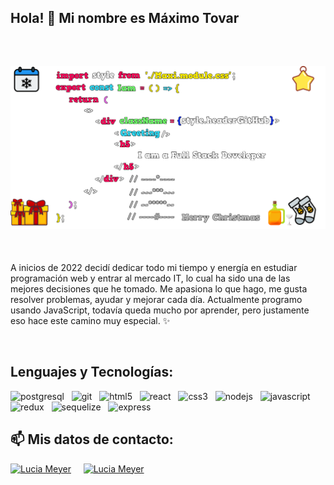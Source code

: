 <h2>
Hola! 👋 Mi nombre es Máximo Tovar
</h2>
&nbsp;&nbsp;
<!-- **mrtovar10/mrtovar10** is a ✨ _special_ ✨ repository because its `README.md` (this file) appears on your GitHub profile. -->
<!-- Soy Full Stack Developer
</h2> -->
<h2>
    <img src="https://github.com/mrtovar10/mrtovar10/blob/main/Imgs/Merry%20Christmas2.png" alt="Navidad"/>
</h2>

&nbsp;&nbsp;
<p>A inicios de 2022 decidí dedicar todo mi tiempo y energía en estudiar programación web y entrar al mercado IT, lo cual ha sido una de las mejores decisiones que he tomado.  Me apasiona lo que hago, me gusta resolver problemas, ayudar y mejorar cada día. 
Actualmente programo usando JavaScript, todavía queda mucho por aprender, pero justamente eso hace este camino muy especial. 
✨</p>
&nbsp;&nbsp;


## Lenguajes y Tecnologías:
<div>
    <img src="https://upload.wikimedia.org/wikipedia/commons/thumb/2/29/Postgresql_elephant.svg/1200px-Postgresql_elephant.svg.png" alt="postgresql" width="60" /> 
    &nbsp; 
    <img src="https://www.vectorlogo.zone/logos/git-scm/git-scm-icon.svg" alt="git" width="60"/>
    &nbsp;
    <img src="https://upload.wikimedia.org/wikipedia/commons/thumb/3/38/HTML5_Badge.svg/600px-HTML5_Badge.svg.png" alt="html5" width="60" />
    &nbsp;
    <img src="https://seeklogo.com/images/R/react-logo-7B3CE81517-seeklogo.com.png" alt="react" width="60" />
    &nbsp; 
    <img src="https://cdn4.iconfinder.com/data/icons/social-media-logos-6/512/121-css3-512.png" alt="css3" width="60" />
    &nbsp;
    <img src="https://www.vectorlogo.zone/logos/nodejs/nodejs-icon.svg" alt="nodejs" width= "60"/>
    &nbsp;
    <img src="https://upload.wikimedia.org/wikipedia/commons/thumb/9/99/Unofficial_JavaScript_logo_2.svg/1024px-Unofficial_JavaScript_logo_2.svg.png" alt="javascript" width="60"/>
    &nbsp; 
    <img src="https://seeklogo.com/images/R/redux-logo-9CA6836C12-seeklogo.com.png" alt="redux" width="60"/>
    &nbsp; 
    <img src="https://www.vectorlogo.zone/logos/sequelizejs/sequelizejs-icon.svg" alt="sequelize" width="40"/>
    &nbsp;
    <img src="https://www.vectorlogo.zone/logos/expressjs/expressjs-icon.svg" alt="express" width="60" />
    &nbsp; 
</div>



## 📫 Mis datos de contacto:
<a href="https://www.linkedin.com/in/mrtovar10/"><img src="https://www.vectorlogo.zone/logos/linkedin/linkedin-icon.svg" alt="Lucia Meyer" width="60" /></a>
&nbsp;
&nbsp;
<a href="mailto:mrtovar10@gmail.com"><img src="https://www.vectorlogo.zone/logos/gmail/gmail-icon.svg" alt="Lucia Meyer" width="60" /></a>
